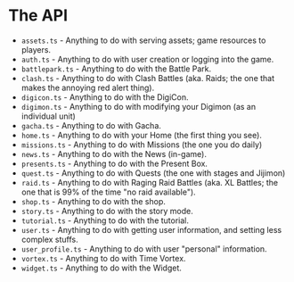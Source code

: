# The API

* `assets.ts` - Anything to do with serving assets; game resources to players.
* `auth.ts` - Anything to do with user creation or logging into the game.
* `battlepark.ts` - Anything to do with the Battle Park.
* `clash.ts` - Anything to do with Clash Battles (aka. Raids; the one that makes the annoying red alert thing).
* `digicon.ts` - Anything to do with the DigiCon.
* `digimon.ts` - Anything to do with modifying your Digimon (as an individual unit)
* `gacha.ts` - Anything to do with Gacha.
* `home.ts` - Anything to do with your Home (the first thing you see).
* `missions.ts` - Anything to do with Missions (the one you do daily)
* `news.ts` - Anything to do with the News (in-game).
* `presents.ts` - Anything to do with the Present Box.
* `quest.ts` - Anything to do with Quests (the one with stages and Jijimon)
* `raid.ts` - Anything to do with Raging Raid Battles (aka. XL Battles; the one that is 99% of the time "no raid available").
* `shop.ts` - Anything to do with the shop.
* `story.ts` - Anything to do with the story mode.
* `tutorial.ts` - Anything to do with the tutorial.
* `user.ts` - Anything to do with getting user information, and setting less complex stuffs.
* `user_profile.ts` - Anything to do with user "personal" information.
* `vortex.ts` - Anything to do with Time Vortex.
* `widget.ts` - Anything to do with the Widget.
